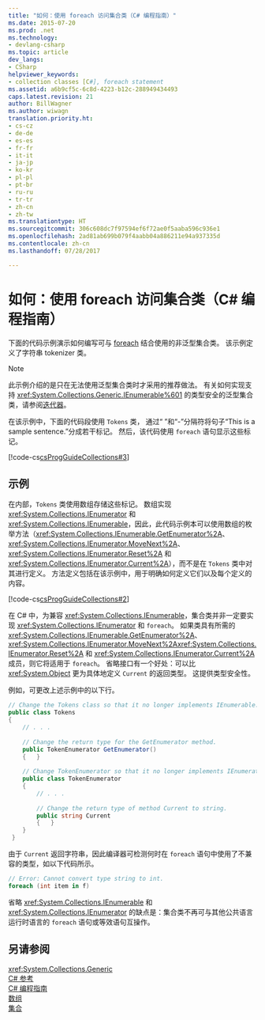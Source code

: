```yaml
---
title: "如何：使用 foreach 访问集合类（C# 编程指南）"
ms.date: 2015-07-20
ms.prod: .net
ms.technology:
- devlang-csharp
ms.topic: article
dev_langs:
- CSharp
helpviewer_keywords:
- collection classes [C#], foreach statement
ms.assetid: a6b9cf5c-6c8d-4223-b12c-288949434493
caps.latest.revision: 21
author: BillWagner
ms.author: wiwagn
translation.priority.ht:
- cs-cz
- de-de
- es-es
- fr-fr
- it-it
- ja-jp
- ko-kr
- pl-pl
- pt-br
- ru-ru
- tr-tr
- zh-cn
- zh-tw
ms.translationtype: HT
ms.sourcegitcommit: 306c608dc7f97594ef6f72ae0f5aaba596c936e1
ms.openlocfilehash: 2ad81ab699b079f4aabb04a886211e94a937335d
ms.contentlocale: zh-cn
ms.lasthandoff: 07/28/2017

---
```

# <a name="how-to-access-a-collection-class-with-foreach-c-programming-guide"></a>如何：使用 foreach 访问集合类（C# 编程指南）
下面的代码示例演示如何编写可与 [foreach](../../../csharp/language-reference/keywords/foreach-in.md) 结合使用的非泛型集合类。 该示例定义了字符串 tokenizer 类。  
  
> [!NOTE]
>  此示例介绍的是只在无法使用泛型集合类时才采用的推荐做法。 有关如何实现支持 <xref:System.Collections.Generic.IEnumerable%601> 的类型安全的泛型集合类，请参阅[迭代器](http://msdn.microsoft.com/library/f45331db-d595-46ec-9142-551d3d1eb1a7)。  
  
 在该示例中，下面的代码段使用 `Tokens` 类， 通过“ ”和“-”分隔符将句子“This is a sample sentence.”分成若干标记。 然后，该代码使用 `foreach` 语句显示这些标记。  
  
 [!code-cs[csProgGuideCollections#3](../../../csharp/programming-guide/classes-and-structs/codesnippet/CSharp/how-to-access-a-collection-class-with-foreach_1.cs)]  
  
## <a name="example"></a>示例  
 在内部，`Tokens` 类使用数组存储这些标记。 数组实现 <xref:System.Collections.IEnumerator> 和 <xref:System.Collections.IEnumerable>，因此，此代码示例本可以使用数组的枚举方法（<xref:System.Collections.IEnumerable.GetEnumerator%2A>、<xref:System.Collections.IEnumerator.MoveNext%2A>、<xref:System.Collections.IEnumerator.Reset%2A> 和 <xref:System.Collections.IEnumerator.Current%2A>），而不是在 `Tokens` 类中对其进行定义。 方法定义包括在该示例中，用于明确如何定义它们以及每个定义的内容。  
  
 [!code-cs[csProgGuideCollections#2](../../../csharp/programming-guide/classes-and-structs/codesnippet/CSharp/how-to-access-a-collection-class-with-foreach_2.cs)]  
  
 在 C# 中，为兼容 <xref:System.Collections.IEnumerable>，集合类并非一定要实现 <xref:System.Collections.IEnumerator> 和 `foreach`。 如果类具有所需的 <xref:System.Collections.IEnumerable.GetEnumerator%2A>、<xref:System.Collections.IEnumerator.MoveNext%2A><xref:System.Collections.IEnumerator.Reset%2A> 和 <xref:System.Collections.IEnumerator.Current%2A> 成员，则它将适用于 `foreach`。 省略接口有一个好处：可以比 <xref:System.Object> 更为具体地定义 `Current` 的返回类型。 这提供类型安全性。  
  
 例如，可更改上述示例中的以下行。  
  
```csharp  
// Change the Tokens class so that it no longer implements IEnumerable.  
public class Tokens  
{  
    // . . .  
  
    // Change the return type for the GetEnumerator method.  
    public TokenEnumerator GetEnumerator()  
    {   }  
  
    // Change TokenEnumerator so that it no longer implements IEnumerator.  
    public class TokenEnumerator  
    {  
        // . . .  
  
        // Change the return type of method Current to string.  
        public string Current  
        {   }  
    }  
 }  
```  
  
 由于 `Current` 返回字符串，因此编译器可检测何时在 `foreach` 语句中使用了不兼容的类型，如以下代码所示。  
  
```csharp  
// Error: Cannot convert type string to int.  
foreach (int item in f)    
```  
  
 省略 <xref:System.Collections.IEnumerable> 和 <xref:System.Collections.IEnumerator> 的缺点是：集合类不再可与其他公共语言运行时语言的 `foreach` 语句或等效语句互操作。  
  
## <a name="see-also"></a>另请参阅  
 <xref:System.Collections.Generic>   
 [C# 参考](../../../csharp/language-reference/index.md)   
 [C# 编程指南](../../../csharp/programming-guide/index.md)   
 [数组](../../../csharp/programming-guide/arrays/index.md)   
 [集合](http://msdn.microsoft.com/library/e76533a9-5033-4a0b-b003-9c2be60d185b)

